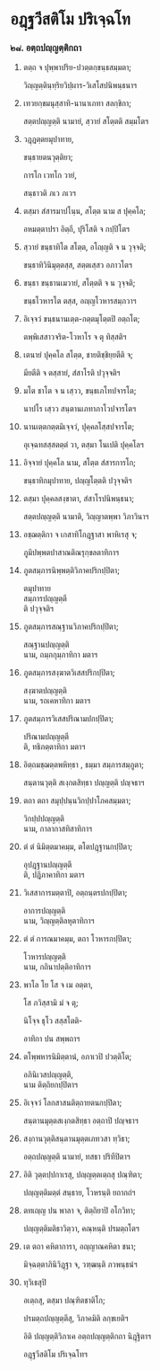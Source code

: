 <h1>อฎฺฐวีสติโม ปริเจฺฉโท</h1>
<h3>๒๘. อตฺถปญฺญตฺติกถา</h3>
<ol>
<li>
ตตฺถ จ ปุพฺพาปริย-ปวตฺตกฺขนฺธสมฺมตา;  
  
วิญฺญตฺตินฺทฺริยวิปฺผาร-วิเสโสปนิพนฺธนาฯ  
</li>
  
<li>
เทวยกฺขมนุสฺสาทิ-นานาเภทา สลกฺขิกา;  
  
สตฺตปญฺญตฺติ นามายํ, สฺวายํ สโตฺตติ สมฺมโตฯ  
</li>
  
<li>
วฎฺฎตฺตยมุปาทาย,  
  
ขนฺธายตนวุตฺติยา;  
  
การโก เวทโก วายํ,  
  
สนฺธาวติ ภเว ภเวฯ  
</li>
  
<li>
ตสฺมา สํสารมาปโนฺน, สโตฺต นาม ส ปุคฺคโล;  
  
อหมตฺตาปรา อิตฺถี, ปุริโสติ จ กปฺปิโตฯ  
</li>
  
<li>
สฺวายํ  
ขนฺธาทิโต สโตฺต, อโญฺญติ จ น วุจฺจติ;  
  
ขนฺธาทิวินิมุตฺตสฺส, สตฺตเสฺสว อภาวโตฯ  
</li>
  
<li>
ขนฺธา ขนฺธานเมวายํ, สโตฺตติ จ น วุจฺจติ;  
  
ขนฺธโวหารโต ตสฺส, อญฺญโวหารสมฺภวาฯ  
</li>
  
<li>
อิเจฺจวํ  
ขนฺธนานเตฺต-กตฺตมุโตฺตปิ อตฺถโต;  
  
ตพฺพิเสสาวจริต-โวหาโร จ ตุ ทิสฺสติฯ  
</li>
  
<li>
เตนายํ ปุคฺคโล สโตฺต, ชายติชฺชิยฺยตีติ จ;  
  
มียตีติ จ ตสฺสายํ, สํสาโรติ ปวุจฺจติฯ  
</li>
  
<li>
มโต ชาโต จ น เสฺวว, ขนฺธเภโทปจารโต;  
  
นาปโร เสฺวว สนฺตานเภทาภาโวปจารโตฯ  
</li>
  
<li>
นานเตฺตกตฺตมิเจฺจวํ, ปุคฺคลโสฺสปจารโต;  
  
อุเจฺฉทสสฺสตตฺตํ วา, ตสฺมา โนเปติ ปุคฺคโลฯ  
</li>
  
<li>
อิจฺจายํ ปุคฺคโล นาม, สโตฺต สํสารการโก;  
  
ขนฺธาทิกมุปาทาย, ปญฺญโตฺตติ ปวุจฺจติฯ  
</li>
  
<li>
ตสฺมา ปุคฺคลสงฺขาตา, สํสาโรปนิพนฺธนา;  
  
สตฺตปญฺญตฺติ นามาติ, วิญฺญาตพฺพา วิภาวินาฯ  
</li>
  
<li>
อชฺฌตฺติกา จ เกสาทิโกฎฺฐาสา พาหิเรสุ จ;  
  
ภูมิปพฺพตปาสาณติณรุกฺขลตาทิกาฯ  
</li>
  
<li>
ภูตสมฺภารนิพฺพตฺติวิภาคปริกปฺปิตา;  
  
ตมุปาทาย  
สมฺภารปญฺญตฺตี  
ติ ปวุจฺจติฯ  
</li>
  
<li>
ภูตสมฺภารสณฺฐานวิภาคปริกปฺปิตา;  
  
สณฺฐานปญฺญตฺติ  
นาม, ถมฺภกุมฺภาทิกา มตาฯ  
</li>
  
<li>
ภูตสมฺภารสงฺฆาตวิเสสปริกปฺปิตา;  
  
สงฺฆาตปญฺญตฺติ  
นาม, รถเคหาทิกา มตาฯ  
</li>
  
<li>
ภูตสมฺภารวิเสสปริณามปกปฺปิตา;  
  
ปริณามปญฺญตฺตี  
ติ, ทธิภตฺตาทิกา มตาฯ  
</li>
  
<li>
อิตฺถมชฺฌตฺตพหิทฺธา  
, ธมฺมา สมฺภารสมฺภูตา;  
  
สนฺตานวุตฺติ สเงฺกตสิทฺธา ปญฺญตฺติ ปญฺจธาฯ  
</li>
  
<li>
ตถา  
ตถา สมุปฺปนฺนวิกปฺปาโภคสมฺมตา;  
  
วิกปฺปปญฺญตฺติ  
นาม, กาลากาสทิสาทิกาฯ  
</li>
  
<li>
ตํ ตํ นิมิตฺตมาคมฺม, ตโตปฎฺฐานกปฺปิตา;  
  
อุปฎฺฐานปญฺญตฺตี  
ติ, ปฎิภาคาทิกา มตาฯ  
</li>
  
<li>
วิเสสาการมตฺตาปิ, อตฺถนฺตรปกปฺปิตา;  
  
อาการปญฺญตฺติ  
นาม, วิญฺญตฺติลหุตาทิกาฯ  
</li>
  
<li>
ตํ ตํ การณมาคมฺม, ตถา โวหารกปฺปิตา;  
  
โวหารปญฺญตฺติ  
นาม, กถินาปตฺติอาทิกาฯ  
</li>
  
<li>
พาโล โย โส จ เม อตฺตา,  
  
โส ภวิสฺสามิ มํ จ ตุ;  
  
นิโจฺจ ธุโว สสฺสโตติ-  
  
อาทิกา ปน สพฺพถาฯ  
</li>
  
<li>
ตโพฺพหารนิมิตฺตานํ, อภาเวปิ ปวตฺติโต;  
  
อภินิเวสปญฺญตฺติ,  
นาม ติตฺถิยกปฺปิตาฯ  
</li>
  
<li>
อิเจฺจวํ โลกสาสนติตฺถายตนกปฺปิตา;  
  
สนฺตานมุตฺตสเงฺกตสิทฺธา อตฺถาปิ ปญฺจธาฯ  
</li>
  
<li>
สงฺกานวุตฺติสนฺตานมุตฺตเภทวสา ทฺวิธา;  
  
อตฺถปญฺญตฺติ นามายํ, ทสธา ปริทีปิตาฯ  
</li>
  
<li>
อิติ วุตฺตปฺปกาเรสุ, ปญฺญตฺตเตฺถสุ ปณฺฑิตา;  
  
ปญฺญตฺติมตฺตํ สนฺธาย, โวหรนฺติ ยถากถํฯ  
</li>
  
<li>
ตทเญฺญ ปน พาลา จ, ติตฺถิยาปิ อโกวิทา;  
  
ปญฺญตฺติมติธาวิตฺวา, คณฺหนฺติ ปรมตฺถโตฯ  
</li>
  
<li>
เต ตถา คหิตาการา, อญฺญาณคหิตา ชนา;  
  
มิจฺฉตฺตาภินิวิฎฺฐา จ, วฑฺฒนฺติ ภวพนฺธนํฯ  
</li>
  
<li>
ทุวิเธสุปิ  
  
อเตฺถสุ, ตสฺมา ปณฺฑิตชาติโก;  
  
ปรมตฺถปญฺญตฺตีสุ, วิภาคมิติ ลกฺขเยติฯ  
</li>
  
อิติ ปญฺญตฺติวิภาเค อตฺถปญฺญตฺติกถา นิฎฺฐิตาฯ  
</li>
  
อฎฺฐวีสติโม ปริเจฺฉโทฯ  
</li>
  
  
  
  
  